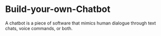 # Build-your-own-Chatbot
A chatbot is a piece of software that mimics human dialogue through text chats, voice commands, or both.

